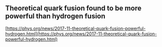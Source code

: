 ## Theoretical quark fusion found to be more powerful than hydrogen fusion
  
  [https://phys.org/news/2017-11-theoretical-quark-fusion-powerful-hydrogen.html](https://phys.org/news/2017-11-theoretical-quark-fusion-powerful-hydrogen.html)